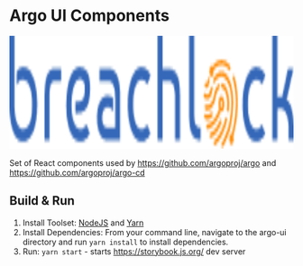 # Argo UI Components

<img src="https://github.com/argoproj/argo-ui/blob/master/src/assets/images/logo.png?raw=true" alt="Argo Image" height="200px">

Set of React components used by https://github.com/argoproj/argo and https://github.com/argoproj/argo-cd

## Build & Run

1. Install Toolset: [NodeJS](https://nodejs.org/en/download/) and [Yarn](https://yarnpkg.com)
1. Install Dependencies: From your command line, navigate to the argo-ui directory and run `yarn install` to install dependencies.
1. Run: `yarn start` - starts https://storybook.js.org/ dev server
